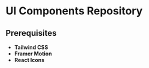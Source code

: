 # UI Components Repository

## Prerequisites

-   **Tailwind CSS**
-   **Framer Motion**
-   **React Icons**
